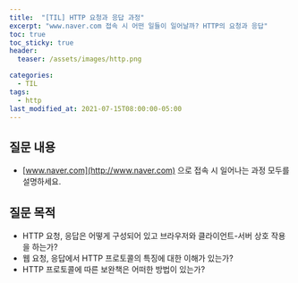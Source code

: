 ```yaml
---
title:  "[TIL] HTTP 요청과 응답 과정"
excerpt: "www.naver.com 접속 시 어떤 일들이 일어날까? HTTP의 요청과 응답"
toc: true
toc_sticky: true
header:
  teaser: /assets/images/http.png

categories:
  - TIL
tags:
  - http
last_modified_at: 2021-07-15T08:00:00-05:00
---
```


## 질문 내용

- [www.naver.com](http://www.naver.com) 으로 접속 시 일어나는 과정 모두를 설명하세요.

## 질문 목적

- HTTP 요청, 응답은 어떻게 구성되어 있고 브라우저와 클라이언트-서버 상호 작용을 하는가?
- 웹 요청, 응답에서 HTTP 프로토콜의 특징에 대한 이해가 있는가?
- HTTP 프로토콜에 따른 보완책은 어떠한 방법이 있는가?